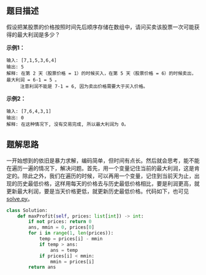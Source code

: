 ## 题目描述
假设把某股票的价格按照时间先后顺序存储在数组中，请问买卖该股票一次可能获得的最大利润是多少？

**示例1：**
```
输入: [7,1,5,3,6,4]
输出: 5
解释: 在第 2 天（股票价格 = 1）的时候买入，在第 5 天（股票价格 = 6）的时候卖出，最大利润 = 6-1 = 5 。
     注意利润不能是 7-1 = 6, 因为卖出价格需要大于买入价格。
```

**示例2：**
```
输入: [7,6,4,3,1]
输出: 0
解释: 在这种情况下, 没有交易完成, 所以最大利润为 0。
```

## 题解思路
一开始想到的依旧是暴力求解，编码简单，但时间有点长。然后就会思考，能不能在遍历一遍的情况下，解决问题。首先，用一个变量记住当前的最大利润，这是肯定的。除此之外，我们在遍历的时候，可以再用一个变量，记住到当前天为止，出现的历史最低价格，这样用每天的价格去与历史最低价格相比，要是利润更高，就更新最大利润，要是当天价格更低，就更新历史最低价格。代码如下，也可见[solve.py](solve.py)。

```python
class Solution:
    def maxProfit(self, prices: list[int]) -> int:
        if not prices: return 0
        ans, mmin = 0, prices[0]
        for i in range(1, len(prices)):
            temp = prices[i] - mmin
            if temp > ans:
                ans = temp
            if prices[i] < mmin:
                mmin = prices[i]
        return ans
```